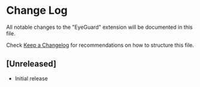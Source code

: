# Change Log

All notable changes to the "EyeGuard" extension will be documented in this file.

Check [Keep a Changelog](http://keepachangelog.com/) for recommendations on how to structure this file.

## [Unreleased]

- Initial release
